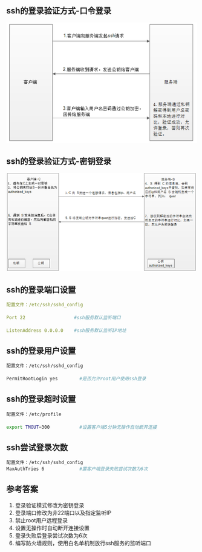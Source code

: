 ## ssh的登录验证方式-口令登录

![image-20200507153036622](../../Images/image-20200507153036622.png)

## ssh的登录验证方式-密钥登录

![image-20200507153458317](../../Images/image-20200507153458317.png)

## ssh的登录端口设置

```yaml
配置文件：/etc/ssh/sshd_config

Port 22                  #ssh服务默认监听端口

ListenAddress 0.0.0.0    #ssh服务默认监听IP地址
```



## ssh的登录用户设置

```bash
配置文件：/etc/ssh/sshd_config

PermitRootLogin yes        #是否允许root用户使用ssh登录
```

## ssh的登录超时设置

```bash
配置文件：/etc/profile

export TMOUT=300           #设置客户端5分钟无操作自动断开连接
```

## ssh尝试登录次数

```bash
配置文件：/etc/ssh/sshd_config         
MaxAuthTries 6             #置客户端登录失败尝试次数为6次
```

## 参考答案

1. 登录验证模式修改为密钥登录
2. 登录端口修改为非22端口以及指定监听IP
3. 禁止root用户远程登录
4. 设置无操作时自动断开连接设置
5. 登录失败后登录尝试次数为6次
6. 编写防火墙规则，使用白名单机制放行ssh服务的监听端口